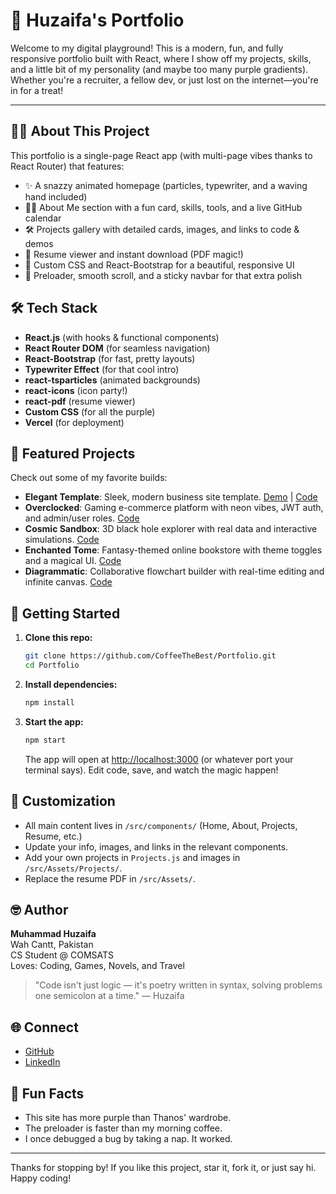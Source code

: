 
# 🚀 Huzaifa's Portfolio

Welcome to my digital playground! This is a modern, fun, and fully responsive portfolio built with React, where I show off my projects, skills, and a little bit of my personality (and maybe too many purple gradients). Whether you're a recruiter, a fellow dev, or just lost on the internet—you're in for a treat!

---

## 🧑‍💻 About This Project

This portfolio is a single-page React app (with multi-page vibes thanks to React Router) that features:

- ✨ A snazzy animated homepage (particles, typewriter, and a waving hand included)
- 🧑‍🚀 About Me section with a fun card, skills, tools, and a live GitHub calendar
- 🛠️ Projects gallery with detailed cards, images, and links to code & demos
- 📄 Resume viewer and instant download (PDF magic!)
- 🌈 Custom CSS and React-Bootstrap for a beautiful, responsive UI
- 🎉 Preloader, smooth scroll, and a sticky navbar for that extra polish

## 🛠️ Tech Stack

- **React.js** (with hooks & functional components)
- **React Router DOM** (for seamless navigation)
- **React-Bootstrap** (for fast, pretty layouts)
- **Typewriter Effect** (for that cool intro)
- **react-tsparticles** (animated backgrounds)
- **react-icons** (icon party!)
- **react-pdf** (resume viewer)
- **Custom CSS** (for all the purple)
- **Vercel** (for deployment)

## 🌟 Featured Projects

Check out some of my favorite builds:

- **Elegant Template**: Sleek, modern business site template. [Demo](https://coffeethebest.github.io/elegantbusiness.github.io/) | [Code](https://github.com/CoffeeTheBest/elegantbusiness.github.io)
- **Overclocked**: Gaming e-commerce platform with neon vibes, JWT auth, and admin/user roles. [Code](https://github.com/CoffeeTheBest/OverClocked)
- **Cosmic Sandbox**: 3D black hole explorer with real data and interactive simulations. [Code](https://github.com/CoffeeTheBest/cosmic-sandbox-sim)
- **Enchanted Tome**: Fantasy-themed online bookstore with theme toggles and a magical UI. [Code](https://github.com/CoffeeTheBest/enchanted-tome)
- **Diagrammatic**: Collaborative flowchart builder with real-time editing and infinite canvas. [Code](https://github.com/CoffeeTheBest/Diagrammatic)

## 🚦 Getting Started

1. **Clone this repo:**
	```bash
	git clone https://github.com/CoffeeTheBest/Portfolio.git
	cd Portfolio
	```
2. **Install dependencies:**
	```bash
	npm install
	```
3. **Start the app:**
	```bash
	npm start
	```
	The app will open at [http://localhost:3000](http://localhost:3000) (or whatever port your terminal says). Edit code, save, and watch the magic happen!

## 📝 Customization

- All main content lives in `/src/components/` (Home, About, Projects, Resume, etc.)
- Update your info, images, and links in the relevant components.
- Add your own projects in `Projects.js` and images in `/src/Assets/Projects/`.
- Replace the resume PDF in `/src/Assets/`.

## 🤓 Author

**Muhammad Huzaifa**  
Wah Cantt, Pakistan  
CS Student @ COMSATS  
Loves: Coding, Games, Novels, and Travel  

> "Code isn't just logic — it's poetry written in syntax, solving problems one semicolon at a time." — Huzaifa

## 🌐 Connect

- [GitHub](https://github.com/CoffeeTheBest)
- [LinkedIn](https://www.linkedin.com/in/huzaifa-khan-b1ba3a375/)

## 🦄 Fun Facts

- This site has more purple than Thanos' wardrobe.
- The preloader is faster than my morning coffee.
- I once debugged a bug by taking a nap. It worked.

---

Thanks for stopping by! If you like this project, star it, fork it, or just say hi. Happy coding!


